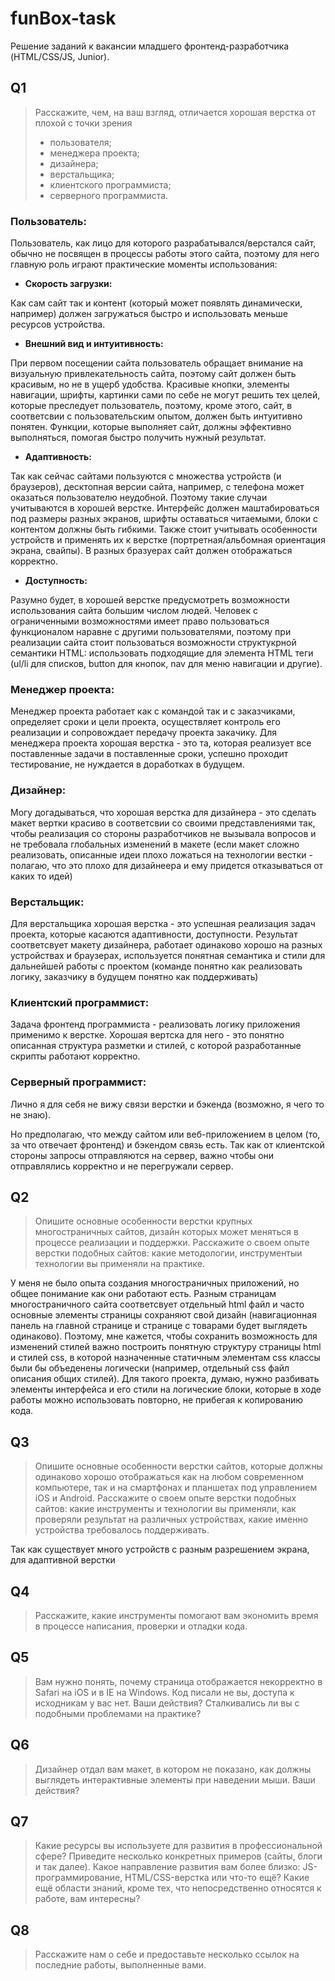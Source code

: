 # funBox-task
Решение заданий к вакансии младшего фронтенд-разработчика (HTML/CSS/JS, Junior).
## Q1
> Расскажите, чем, на ваш взгляд, отличается хорошая верстка от плохой с точки зрения 
> * пользователя;
> * менеджера проекта;
> * дизайнера;
> * верстальщика;
> * клиентского программиста;
> * серверного программиста.

### Пользователь:

Пользователь, как лицо для которого разрабатывался/верстался сайт, обычно не посвящен в процессы работы этого сайта, поэтому для него главную роль играют практические моменты использования:
* **Скорость загрузки:**

Как сам сайт так и контент (который может появлять динамически, например) должен загружаться быстро и использовать меньше ресурсов устройства.

* **Внешний вид и интуитивность:** 

При первом посещении сайта пользователь обращает внимание на визуальную привлекательность сайта, поэтому сайт должен быть красивым, но не в ущерб удобства. Красивые кнопки, элементы навигации, шрифты, картинки сами по себе не могут решить тех целей, которые преследует пользователь, поэтому, кроме этого, сайт, в соответсвии с пользовательским опытом, должен быть интуитивно понятен. Функции, которые выполняет сайт, должны эффективно выполняться, помогая быстро получить нужный результат.

* **Адаптивность:**

Так как сейчас сайтами пользуются с множества устройств (и браузеров), десктопная версии сайта, например, с телефона может оказаться пользователю неудобной. Поэтому такие случаи учитываются в хорошей верстке. Интерфейс должен маштабироваться под размеры разных экранов, шрифты оставаться читаемыми, блоки с контентом должны быть гибкими. Также стоит учитывать особенности устройств и применять их к верстке (портретная/альбомная ориентация экрана, свайпы). В разных бразуерах сайт должен отображаться корректно.

* **Доступность:**

Разумно будет, в хорошей верстке предусмотреть возможности использования сайта большим числом людей. Человек с ограниченными возможностями имеет право пользоваться функционалом наравне с другими пользователями, поэтому при реализации сайта стоит пользоваться возможности структукрной семантики HTML: использовать подходящие для элемента HTML теги (ul/li для списков, button для кнопок, nav для меню навигации и другие).

### Менеджер проекта:

Менеджер проекта работает как с командой так и с заказчиками, определяет сроки и цели проекта, осуществляет контроль его реализации и сопровождает передачу проекта закачику. Для менеджера проекта хорошая верстка - это та, которая реализует все поставленные задачи в поставленные сроки, успешно проходит тестирование, не нуждается в доработках в будущем.

### Дизайнер:

Могу догадываться, что хорошая верстка для дизайнера - это сделать макет вертки красиво в соответсвии со своими представлениями так, чтобы реализация со стороны разработчиков не вызывала вопросов и не требовала глобальных изменений в макете (если макет сложно реализовать, описанные идеи плохо ложаться на технологии вестки - полагаю, что это плохо для дизайнеера и ему придется отказываться от каких то идей)

### Верстальщик:

Для верстальщика хорошая верстка - это успешная реализация задач проекта, которые касаются адаптивности, доступности. Результат соответсвует макету дизайнера, работает одинаково хорошо на разных устройствах и браузерах, используется понятная семантика и стили для дальнейшей работы с проектом (команде понятно как реализовать логику, заказчику в будущем понятно как поддерживать)

### Клиентский программист:

Задача фронтенд программиста - реализовать логику приложения применимо к верстке. Хорошая вертска для него - это понятно описанная структура разметки и стилей, с которой разработанные скрипты работают корректно.

### Серверный программист:

Лично я для себя не вижу связи верстки и бэкенда (возможно, я чего то не знаю).

Но предполагаю, что между сайтом или веб-приложением в целом (то, за что отвечает фронтенд) и бэкендом связь есть. Так как от клиентской стороны запросы отправляются на сервер, важно чтобы они отправлялись корректно и не перегружали сервер.

## Q2
> Опишите основные особенности верстки крупных многостраничных сайтов, дизайн которых может меняться в процессе реализации и поддержки. Расскажите о своем опыте верстки подобных сайтов: какие методологии, инструментыи технологии вы применяли на практике.

У меня не было опыта создания многостраничных приложений, но общее понимание как они работают есть. Разным страницам многостраничного сайта соответсвует отдельный html файл и часто основные элементы страницы сохраняют свой дизайн (навигационная панель на главной странице и странице с товарами будет выглядеть одинаково). Поэтому, мне кажется, чтобы сохранить возможность для изменений стилей важно построить понятную структуру страницы html и стилей css, в которой назначенные статичным элементам css классы были бы объеденены логически (например, отдельный css файл описания общих стилей). Для такого проекта, думаю, нужно разбивать элементы интерфейса и его стили на логические блоки, которые в ходе работы можно использовать повторно, не прибегая к копированию кода.

## Q3
> Опишите основные особенности верстки сайтов, которые должны одинаково хорошо отображаться как на любом современном компьютере, так и на смартфонах и  планшетах под управлением iOS и Android. Расскажите о своем опыте верстки подобных сайтов: какие инструменты и технологии вы применяли, как проверяли результат на различных устройствах, какие именно устройства требовалось поддерживать. 

Так как существует много устройств с разным разрешением экрана, для адаптивной верстки 

## Q4
> Расскажите, какие инструменты помогают вам экономить время в процессе написания, проверки и отладки кода.
## Q5
> Вам нужно понять, почему страница отображается некорректно в Safari на iOS и в IE на Windows. Код писали не вы, доступа к исходникам у вас нет. Ваши действия? Сталкивались ли вы с подобными проблемами на практике?
## Q6
> Дизайнер отдал вам макет, в котором не показано, как должны выглядеть интерактивные элементы при наведении мыши. Ваши действия?
## Q7
> Какие ресурсы вы используете для развития в профессиональной сфере? Приведите несколько конкретных примеров (сайты, блоги и так далее). Какое направление развития вам более близко: JS-программирование, HTML/CSS-верстка или что-то ещё? Какие ещё области знаний, кроме тех, что непосредственно относятся к работе, вам интересны?
## Q8
> Расскажите нам о себе и предоставьте несколько ссылок на последние работы, выполненные вами.
